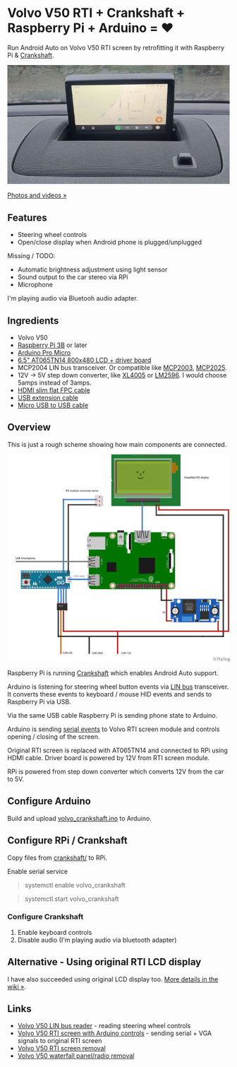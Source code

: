 # Volvo V50 RTI + Crankshaft + Raspberry Pi + Arduino = ❤️

Run Android Auto on Volvo V50 RTI screen by retrofitting it with Raspberry Pi & [Crankshaft](https://getcrankshaft.com/).

[![Working example](media/android_auto.jpg)](https://photos.app.goo.gl/vtM3ymQ5z1pJNeDw8)

[Photos and videos »](https://photos.app.goo.gl/vtM3ymQ5z1pJNeDw8)

## Features

- Steering wheel controls
- Open/close display when Android phone is plugged/unplugged

Missing / TODO:

- Automatic brightness adjustment using light sensor
- Sound output to the car stereo via RPi
- Microphone

I'm playing audio via Bluetooh audio adapter. 

## Ingredients

- Volvo V50
- [Raspberry Pi 3B](https://www.amazon.de/gp/search/ref=as_li_qf_sp_sr_tl?ie=UTF8&tag=laurynas-21&keywords=Raspberry+PI+3+B&index=aps&camp=1638&creative=6742&linkCode=ur2&linkId=e001c5f9f4d3f74b5c1dd16f6c332d13) or later
- [Arduino Pro Micro](https://www.amazon.de/gp/search/ref=as_li_qf_sp_sr_il_tl?ie=UTF8&tag=laurynas-21&keywords=Arduino+Pro+Micro&index=aps&camp=1638&creative=6742&linkCode=xm2&linkId=d4686b56fc385d159579ed4d5eef5ea8)
- [6.5" AT065TN14 800x480 LCD + driver board](https://www.amazon.de/gp/search/ref=as_li_qf_sp_sr_il_tl?ie=UTF8&tag=laurynas-21&keywords=AT065TN14&index=aps&camp=1638&creative=6742&linkCode=xm2&linkId=6e01e0dad15fba08e3fcbea8f2b6eccf)
- MCP2004 LIN bus transceiver. Or compatible like [MCP2003](https://amzn.to/3rwwUKv), [MCP2025](https://www.amazon.de/gp/search/ref=as_li_qf_sp_sr_tl?ie=UTF8&tag=laurynas-21&keywords=MCP2025&index=aps&camp=1638&creative=6742&linkCode=ur2&linkId=cf9ec269986e3037d6f886c80946ed53).
- 12V -> 5V step down converter, like [XL4005](https://www.amazon.de/gp/search/ref=as_li_qf_sp_sr_il_tl?ie=UTF8&tag=laurynas-21&keywords=XL4005&index=aps&camp=1638&creative=6742&linkCode=xm2&linkId=eb52987620732e0b3498814cf89e6b3a) or [LM2596](https://www.amazon.de/gp/search/ref=as_li_qf_sp_sr_il_tl?ie=UTF8&tag=laurynas-21&keywords=LM2596&index=aps&camp=1638&creative=6742&linkCode=xm2&linkId=b877bd309a1e1d59cda432af439f6d30). I would choose 5amps instead of 3amps.
- [HDMI slim flat FPC cable](https://amzn.to/3hjNZCM)
- [USB extension cable](https://www.amazon.de/gp/search/ref=as_li_qf_sp_sr_il_tl?ie=UTF8&tag=laurynas-21&keywords=USB+extension+cable&index=aps&camp=1638&creative=6742&linkCode=xm2&linkId=855fc94e9bb2ae16bfbce0f68ece176d)
- [Micro USB to USB cable](https://www.amazon.de/gp/search/ref=as_li_qf_sp_sr_il_tl?ie=UTF8&tag=laurynas-21&keywords=Micro+USB+to+USB+flat+cable&index=aps&camp=1638&creative=6742&linkCode=xm2&linkId=06dc1a5da441e191d22304bfa2641932)

## Overview

This is just a rough scheme showing how main components are connected. 

![Rough scheme](media/sketch_bb.png)

Raspberry Pi is running [Crankshaft](https://getcrankshaft.com/) which enables Android Auto support.

Arduino is listening for steering wheel button events via [LIN bus](https://github.com/laurynas/volvo_linbus) transceiver. It converts these events to keyboard / mouse HID events and sends to Raspberry Pi via USB.

Via the same USB cable Raspberry Pi is sending phone state to Arduino.

Arduino is sending [serial events](https://github.com/laurynas/volvo#screen-control-signal) to Volvo RTI screen module and controls opening / closing of the screen.

Original RTI screen is replaced with AT065TN14 and connected to RPi using HDMI cable. Driver board is powered by 12V from RTI screen module.

RPi is powered from step down converter which converts 12V from the car to 5V.

## Configure Arduino

Build and upload [volvo_crankshaft.ino](volvo_crankshaft.ino) to Arduino.

## Configure RPi / Crankshaft

Copy files from [crankshaft/](crankshaft/) to RPi.

Enable serial service

> systemctl enable volvo_crankshaft

> systemctl start volvo_crankshaft 

### Configure Crankshaft

1. Enable keyboard controls
2. Disable audio (I'm playing audio via bluetooth adapter)

## Alternative - Using original RTI LCD display

I have also succeeded using original LCD display too. [More details in the wiki »](https://github.com/laurynas/volvo_crankshaft/wiki/Using-original-RTI-LCD-display).

## Links

- [Volvo V50 LIN bus reader](https://github.com/laurynas/volvo_linbus) - reading steering wheel controls
- [Volvo V50 RTI screen with Arduino controls](https://github.com/laurynas/volvo) - sending serial + VGA signals to original RTI screen
- [Volvo V50 RTI screen removal](https://www.youtube.com/watch?v=MJirMelq5ys)
- [Volvo V50 waterfall panel/radio removal](https://www.youtube.com/watch?v=Xo5NpBt04qs)
